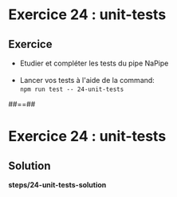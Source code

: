 <!-- .slide: class="exercice" -->
# Exercice 24 : unit-tests
## Exercice<br>
- Etudier et compléter les tests du pipe NaPipe<br><br>
- Lancer vos tests à l'aide de la command: <br>
`npm run test -- 24-unit-tests`

##==##

<!-- .slide: class="full-center exercice" -->
# Exercice 24 : unit-tests
## Solution
__steps/24-unit-tests-solution__

